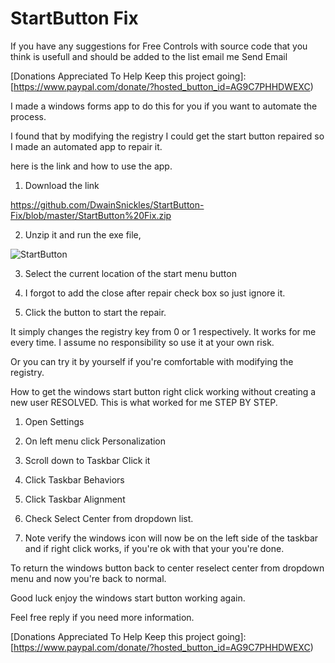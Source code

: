 # StartButton Fix

If you have any suggestions for Free Controls with source code that you think is usefull and should be added to the list email me Send Email

[Donations Appreciated To Help Keep this project going]: [https://www.paypal.com/donate/?hosted_button_id=AG9C7PHHDWEXC)

I made a windows forms app to do this for you if you want to automate the process.

I found that by modifying the registry I could get the start button repaired so I made an automated app to repair it.

here is the link and how to use the app.

1) Download the link 

https://github.com/DwainSnickles/StartButton-Fix/blob/master/StartButton%20Fix.zip

2) Unzip it and run the exe file,

![StartButton](https://github.com/user-attachments/assets/c7ac67e9-8d98-4392-836b-1d472585c391)


3) Select the current location of the start menu button

4) I forgot to add the close after repair check box so just ignore it.

5) Click the button to start the repair.

It simply changes the registry key from 0 or 1 respectively. It works for me every time. I assume no responsibility so use it at your own risk.

Or you can try it by yourself if you're comfortable with modifying the registry. 

How to get the windows start button right click working without creating a new user RESOLVED. This is what worked for me STEP BY STEP.

1) Open Settings

2) On left menu click Personalization

3) Scroll down to Taskbar Click it

4) Click Taskbar Behaviors

5) Click Taskbar Alignment

6) Check Select Center from dropdown list.

7) Note verify the windows icon will now be on the left side of the taskbar and if right click works, if you're ok with that your you're done.

To return the windows button back to center reselect center from dropdown menu and now you're back to normal.

Good luck enjoy the windows start button working again.

Feel free reply if you need more information.

[Donations Appreciated To Help Keep this project going]: [https://www.paypal.com/donate/?hosted_button_id=AG9C7PHHDWEXC)

